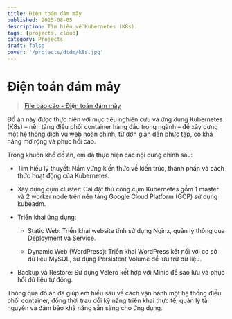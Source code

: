 ```yaml
---
title: Điện toán đám mây
published: 2025-08-05
description: Tìm hiểu về Kubernetes (K8s).
tags: [projects, cloud]
category: Projects
draft: false
cover: '/projects/dtdm/k8s.jpg'
---
```


# Điện toán đám mây

> [File báo cáo - Điện toán đám mây](https://quangkhaihot.github.io/projects/dtdm/Final_Report_TranQuangKhai_22DH114583.pdf)

Đồ án này được thực hiện với mục tiêu nghiên cứu và ứng dụng Kubernetes (K8s) – nền tảng điều phối container hàng đầu trong ngành – để xây dựng một hệ thống dịch vụ web hoàn chỉnh, từ đơn giản đến phức tạp, có khả năng mở rộng và phục hồi cao.

Trong khuôn khổ đồ án, em đã thực hiện các nội dung chính sau:

* Tìm hiểu lý thuyết: Nắm vững kiến thức về kiến trúc, thành phần và cách thức hoạt động của Kubernetes.

* Xây dựng cụm cluster: Cài đặt thủ công cụm Kubernetes gồm 1 master và 2 worker node trên nền tảng Google Cloud Platform (GCP) sử dụng kubeadm.

* Triển khai ứng dụng:

  * Static Web: Triển khai website tĩnh sử dụng Nginx, quản lý thông qua Deployment và Service.

  * Dynamic Web (WordPress): Triển khai WordPress kết nối với cơ sở dữ liệu MySQL, sử dụng Persistent Volume để lưu trữ dữ liệu.

* Backup và Restore: Sử dụng Velero kết hợp với Minio để sao lưu và phục hồi dữ liệu tự động.

Thông qua đồ án đã giúp em hiểu sâu về cách vận hành một hệ thống điều phối container, đồng thời trau dồi kỹ năng triển khai thực tế, quản lý tài nguyên và đảm bảo khả năng sẵn sàng cho ứng dụng.
